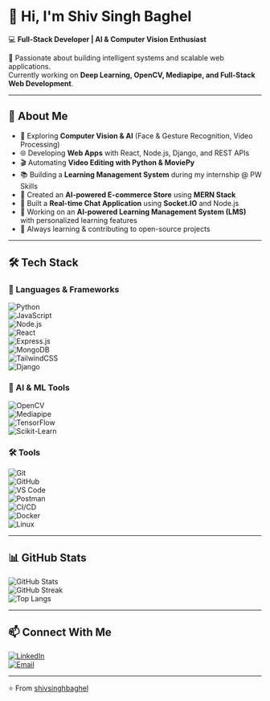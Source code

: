 # 👋 Hi, I'm Shiv Singh Baghel  

💻 **Full-Stack Developer | AI & Computer Vision Enthusiast**  

🚀 Passionate about building intelligent systems and scalable web applications.  
Currently working on **Deep Learning, OpenCV, Mediapipe, and Full-Stack Web Development**.  

---

## 🚀 About Me  

- 🤖 Exploring **Computer Vision & AI** (Face & Gesture Recognition, Video Processing)  
- 🌐 Developing **Web Apps** with React, Node.js, Django, and REST APIs  
- 🎬 Automating **Video Editing with Python & MoviePy**  
- 📚 Building a **Learning Management System** during my internship @ PW Skills  
- 🛒 Created an **AI-powered E-commerce Store** using **MERN Stack**  
- 💬 Built a **Real-time Chat Application** using **Socket.IO** and Node.js  
- 🧠 Working on an **AI-powered Learning Management System (LMS)** with personalized learning features  
- 🌱 Always learning & contributing to open-source projects  


---

## 🛠️ Tech Stack  

### 🚀 Languages & Frameworks  

![Python](https://img.shields.io/badge/Python-3776AB?style=for-the-badge&logo=python&logoColor=white)  
![JavaScript](https://img.shields.io/badge/JavaScript-F7DF1E?style=for-the-badge&logo=javascript&logoColor=black)  
![Node.js](https://img.shields.io/badge/Node.js-339933?style=for-the-badge&logo=node.js&logoColor=white)  
![React](https://img.shields.io/badge/React-20232A?style=for-the-badge&logo=react&logoColor=61DAFB)  
![Express.js](https://img.shields.io/badge/Express.js-000000?style=for-the-badge&logo=express&logoColor=white)  
![MongoDB](https://img.shields.io/badge/MongoDB-4EA94B?style=for-the-badge&logo=mongodb&logoColor=white)  
![TailwindCSS](https://img.shields.io/badge/Tailwind_CSS-38B2AC?style=for-the-badge&logo=tailwind-css&logoColor=white)  
![Django](https://img.shields.io/badge/Django-092E20?style=for-the-badge&logo=django&logoColor=white)  


### 🤖 AI & ML Tools  
![OpenCV](https://img.shields.io/badge/OpenCV-5C3EE8?style=for-the-badge&logo=opencv&logoColor=white)  
![Mediapipe](https://img.shields.io/badge/Mediapipe-FF6F00?style=for-the-badge&logo=google&logoColor=white)  
![TensorFlow](https://img.shields.io/badge/TensorFlow-FF6F00?style=for-the-badge&logo=tensorflow&logoColor=white)  
![Scikit-Learn](https://img.shields.io/badge/ScikitLearn-F7931E?style=for-the-badge&logo=scikit-learn&logoColor=white)  

### 🛠️ Tools  

![Git](https://img.shields.io/badge/Git-F05032?style=for-the-badge&logo=git&logoColor=white)  
![GitHub](https://img.shields.io/badge/GitHub-181717?style=for-the-badge&logo=github&logoColor=white)  
![VS Code](https://img.shields.io/badge/VS%20Code-0078D4?style=for-the-badge&logo=visual-studio-code&logoColor=white)  
![Postman](https://img.shields.io/badge/Postman-FF6C37?style=for-the-badge&logo=postman&logoColor=white)  
![CI/CD](https://img.shields.io/badge/CI%2FCD-4285F4?style=for-the-badge&logo=githubactions&logoColor=white)  
![Docker](https://img.shields.io/badge/Docker-2496ED?style=for-the-badge&logo=docker&logoColor=white)  
![Linux](https://img.shields.io/badge/Linux-FCC624?style=for-the-badge&logo=linux&logoColor=black)  


---

## 📊 GitHub Stats  

![GitHub Stats](https://github-readme-stats.vercel.app/api?username=shivsinghbaghel&show_icons=true&theme=tokyonight)  
![GitHub Streak](https://github-readme-streak-stats.herokuapp.com/?user=shivsinghbaghel&theme=tokyonight)  
![Top Langs](https://github-readme-stats.vercel.app/api/top-langs/?username=shivsinghbaghel&layout=compact&theme=tokyonight)  

---

## 📫 Connect With Me  
[![LinkedIn](https://img.shields.io/badge/LinkedIn-0077B5?style=for-the-badge&logo=linkedin&logoColor=white)](https://www.linkedin.com/in/shivsinghbaghel/)  
[![Email](https://img.shields.io/badge/Email-D14836?style=for-the-badge&logo=gmail&logoColor=white)](mailto:shivsinghbaghel95@gmail.com)  

---
⭐️ From [shivsinghbaghel](https://github.com/shivsingh78)  
